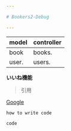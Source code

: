 ```yaml
---

# Bookers2-Debug

---
```


| model | controller |
| ----- | ---------- |
| book  | books.     |
| user. | users.     |

**いいね機能**
> 引用 

[Google](https://www.google.com/?hl=ja)

```
how to write code
```
`code`

<!--This README would normally document whatever steps are necessary to get the-->
<!--application up and running.-->

<!--Things you may want to cover:-->

<!--* Ruby version-->

<!--* System dependencies-->

<!--* Configuration-->

<!--* Database creation-->

<!--* Database initialization-->

<!--* How to run the test suite-->

<!--* Services (job queues, cache servers, search engines, etc.)-->

<!--* Deployment instructions-->

<!--* ...-->
